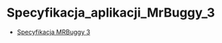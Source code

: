# Specyfikacja_aplikacji_MrBuggy_3
* [Specyfikacja MRBuggy 3](https://drive.google.com/drive/starred)
